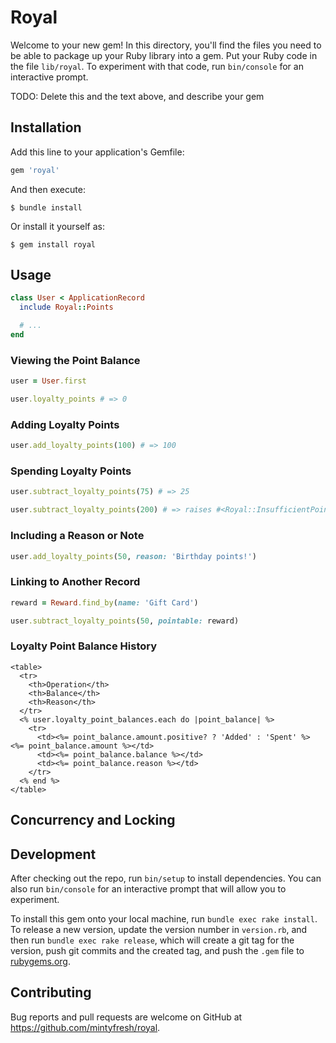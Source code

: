 # Royal

Welcome to your new gem! In this directory, you'll find the files you need to be able to package up your Ruby library into a gem. Put your Ruby code in the file `lib/royal`. To experiment with that code, run `bin/console` for an interactive prompt.

TODO: Delete this and the text above, and describe your gem

## Installation

Add this line to your application's Gemfile:

```ruby
gem 'royal'
```

And then execute:

    $ bundle install

Or install it yourself as:

    $ gem install royal

## Usage

```ruby
class User < ApplicationRecord
  include Royal::Points

  # ...
end
```

### Viewing the Point Balance

```ruby
user = User.first

user.loyalty_points # => 0
```

### Adding Loyalty Points

```ruby
user.add_loyalty_points(100) # => 100
```

### Spending Loyalty Points

```ruby
user.subtract_loyalty_points(75) # => 25
```

```ruby
user.subtract_loyalty_points(200) # => raises #<Royal::InsufficientPointsError ...>
```

### Including a Reason or Note

```ruby
user.add_loyalty_points(50, reason: 'Birthday points!')
```

### Linking to Another Record

```ruby
reward = Reward.find_by(name: 'Gift Card')

user.subtract_loyalty_points(50, pointable: reward)
```

### Loyalty Point Balance History

```erb
<table>
  <tr>
    <th>Operation</th>
    <th>Balance</th>
    <th>Reason</th>
  </tr>
  <% user.loyalty_point_balances.each do |point_balance| %>
    <tr>
      <td><%= point_balance.amount.positive? ? 'Added' : 'Spent' %> <%= point_balance.amount %></td>
      <td><%= point_balance.balance %></td>
      <td><%= point_balance.reason %></td>
    </tr>
  <% end %>
</table>
```

## Concurrency and Locking

## Development

After checking out the repo, run `bin/setup` to install dependencies. You can also run `bin/console` for an interactive prompt that will allow you to experiment.

To install this gem onto your local machine, run `bundle exec rake install`. To release a new version, update the version number in `version.rb`, and then run `bundle exec rake release`, which will create a git tag for the version, push git commits and the created tag, and push the `.gem` file to [rubygems.org](https://rubygems.org).

## Contributing

Bug reports and pull requests are welcome on GitHub at https://github.com/mintyfresh/royal.
